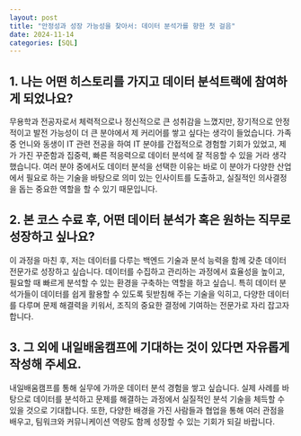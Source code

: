 ```yaml
---
layout: post
title: "안정성과 성장 가능성을 찾아서: 데이터 분석가를 향한 첫 걸음"
date: 2024-11-14
categories: [SQL] 
---
```


## 1. 나는 어떤 히스토리를 가지고 데이터 분석트랙에 참여하게 되었나요?
무용학과 전공자로서 체력적으로나 정신적으로 큰 성취감을 느꼈지만, 장기적으로 안정적이고 발전 가능성이 더 큰 분야에서 제 커리어를 쌓고 싶다는 생각이 들었습니다. 가족 중 언니와 동생이 IT 관련 전공을 하여 IT 분야를 간접적으로 경험할 기회가 있었고, 제가 가진 꾸준함과 집중력, 빠른 적응력으로 데이터 분석에 잘 적응할 수 있을 거라 생각했습니다. 여러 분야 중에서도 데이터 분석을 선택한 이유는 바로 이 분야가 다양한 산업에서 필요로 하는 기술을 바탕으로 의미 있는 인사이트를 도출하고, 실질적인 의사결정을 돕는 중요한 역할을 할 수 있기 때문입니다.

## 2. 본 코스 수료 후, 어떤 데이터 분석가 혹은 원하는 직무로 성장하고 싶나요?
이 과정을 마친 후, 저는 데이터를 다루는 백엔드 기술과 분석 능력을 함께 갖춘 데이터 전문가로 성장하고 싶습니다. 데이터를 수집하고 관리하는 과정에서 효율성을 높이고, 필요할 때 빠르게 분석할 수 있는 환경을 구축하는 역할을 하고 싶습니. 특히 데이터 분석가들이 데이터를 쉽게 활용할 수 있도록 뒷받침해 주는 기술을 익히고, 다양한 데이터를 다루며 문제 해결력을 키워서, 조직의 중요한 결정에 기여하는 전문가로 자리 잡고자 합니다.

## 3. 그 외에 내일배움캠프에 기대하는 것이 있다면 자유롭게 작성해 주세요.
내일배움캠프를 통해 실무에 가까운 데이터 분석 경험을 쌓고 싶습니다. 실제 사례를 바탕으로 데이터를 분석하고 문제를 해결하는 과정에서 실질적인 분석 기술을 체득할 수 있을 것으로 기대합니다. 또한, 다양한 배경을 가진 사람들과 협업을 통해 여러 관점을 배우고, 팀워크와 커뮤니케이션 역량도 함께 성장할 수 있는 기회가 되길 바랍니다.
